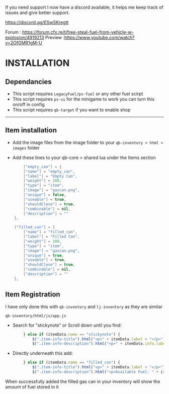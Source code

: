 If you need support I now have a discord available, it helps me keep track of issues and give better support.

https://discord.gg/ESwSKregtt

Forum : https://forum.cfx.re/t/free-steal-fuel-from-vehicle-w-explosion/4919213</b>
Preview :https://www.youtube.com/watch?v=2OfGMR1gM-U

# INSTALLATION

## Dependancies
- This script requires `LegacyFuel/ps-fuel` or any other fuel scirpt
- This script requires `ps-ui` for the minigame to work you can turn this on/off in config
- This script requires `qb-target` if you want to enable shop


---
## Item installation
- Add the image files from the image folder to your `qb-inventory > html > images` folder

- Add these lines to your qb-core > shared lua under the Items section
```lua
		["empty_can"] = {
		["name"] = "empty_can",                                                        
        ["label"] = "Empty Can",
        ["weight"] = 100,
        ["type"] = "item",
        ["image"] = "gascan.png",
        ["unique"] = false,
        ["useable"] = true,
        ["shouldClose"] = true,
        ["combinable"] = nil,
        ["description"] = ""
    },

    ["filled_can"] = {
		["name"] = "filled_can",                                                        
        ["label"] = "Filled Can",
        ["weight"] = 100,
        ["type"] = "item",
        ["image"] = "gascan.png",
        ["unique"] = true,
        ["useable"] = true,
        ["shouldClose"] = true,
        ["combinable"] = nil,
        ["description"] = ""
    },
```


## Item Registration

I have only done this with `qb-inventory` and `lj-inventory` as they are similar

`qb-inventory/html/js/app.js`

- Search for "stickynote" or Scroll down until you find:
```js
        } else if (itemData.name == "stickynote") {
            $(".item-info-title").html("<p>" + itemData.label + "</p>");
            $(".item-info-description").html("<p>" + itemData.info.label + "</p>");
```
- Directly underneath this add:
```js
        } else if (itemData.name == "filled_can") {
            $(".item-info-title").html("<p>" + itemData.label + "</p>");
            $(".item-info-description").html("<p>Available Fuel: " + itemData.info.fuel + "</p>");
```
When successfully added the filled gas can in your inventory will show the amount of fuel stored in it
